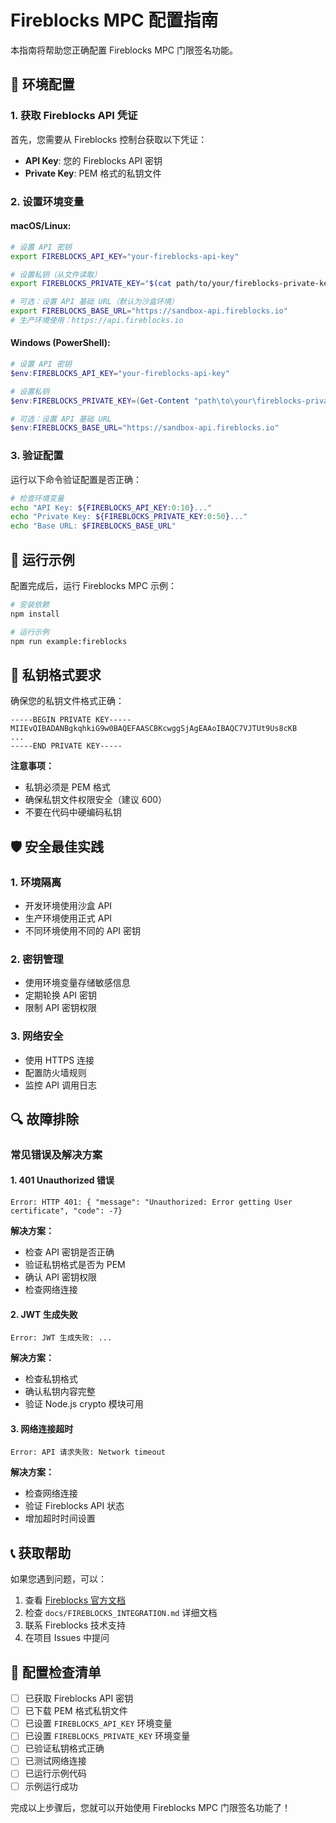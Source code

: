# Fireblocks MPC 配置指南

本指南将帮助您正确配置 Fireblocks MPC 门限签名功能。

## 🔧 环境配置

### 1. 获取 Fireblocks API 凭证

首先，您需要从 Fireblocks 控制台获取以下凭证：

- **API Key**: 您的 Fireblocks API 密钥
- **Private Key**: PEM 格式的私钥文件

### 2. 设置环境变量

#### macOS/Linux:
```bash
# 设置 API 密钥
export FIREBLOCKS_API_KEY="your-fireblocks-api-key"

# 设置私钥（从文件读取）
export FIREBLOCKS_PRIVATE_KEY="$(cat path/to/your/fireblocks-private-key.pem)"

# 可选：设置 API 基础 URL（默认为沙盒环境）
export FIREBLOCKS_BASE_URL="https://sandbox-api.fireblocks.io"
# 生产环境使用：https://api.fireblocks.io
```

#### Windows (PowerShell):
```powershell
# 设置 API 密钥
$env:FIREBLOCKS_API_KEY="your-fireblocks-api-key"

# 设置私钥
$env:FIREBLOCKS_PRIVATE_KEY=(Get-Content "path\to\your\fireblocks-private-key.pem" -Raw)

# 可选：设置 API 基础 URL
$env:FIREBLOCKS_BASE_URL="https://sandbox-api.fireblocks.io"
```

### 3. 验证配置

运行以下命令验证配置是否正确：

```bash
# 检查环境变量
echo "API Key: ${FIREBLOCKS_API_KEY:0:10}..."
echo "Private Key: ${FIREBLOCKS_PRIVATE_KEY:0:50}..."
echo "Base URL: $FIREBLOCKS_BASE_URL"
```

## 🚀 运行示例

配置完成后，运行 Fireblocks MPC 示例：

```bash
# 安装依赖
npm install

# 运行示例
npm run example:fireblocks
```

## 🔐 私钥格式要求

确保您的私钥文件格式正确：

```
-----BEGIN PRIVATE KEY-----
MIIEvQIBADANBgkqhkiG9w0BAQEFAASCBKcwggSjAgEAAoIBAQC7VJTUt9Us8cKB
...
-----END PRIVATE KEY-----
```

**注意事项：**
- 私钥必须是 PEM 格式
- 确保私钥文件权限安全（建议 600）
- 不要在代码中硬编码私钥

## 🛡️ 安全最佳实践

### 1. 环境隔离
- 开发环境使用沙盒 API
- 生产环境使用正式 API
- 不同环境使用不同的 API 密钥

### 2. 密钥管理
- 使用环境变量存储敏感信息
- 定期轮换 API 密钥
- 限制 API 密钥权限

### 3. 网络安全
- 使用 HTTPS 连接
- 配置防火墙规则
- 监控 API 调用日志

## 🔍 故障排除

### 常见错误及解决方案

#### 1. 401 Unauthorized 错误
```
Error: HTTP 401: { "message": "Unauthorized: Error getting User certificate", "code": -7}
```

**解决方案：**
- 检查 API 密钥是否正确
- 验证私钥格式是否为 PEM
- 确认 API 密钥权限
- 检查网络连接

#### 2. JWT 生成失败
```
Error: JWT 生成失败: ...
```

**解决方案：**
- 检查私钥格式
- 确认私钥内容完整
- 验证 Node.js crypto 模块可用

#### 3. 网络连接超时
```
Error: API 请求失败: Network timeout
```

**解决方案：**
- 检查网络连接
- 验证 Fireblocks API 状态
- 增加超时时间设置

## 📞 获取帮助

如果您遇到问题，可以：

1. 查看 [Fireblocks 官方文档](https://docs.fireblocks.com/)
2. 检查 `docs/FIREBLOCKS_INTEGRATION.md` 详细文档
3. 联系 Fireblocks 技术支持
4. 在项目 Issues 中提问

## 📝 配置检查清单

- [ ] 已获取 Fireblocks API 密钥
- [ ] 已下载 PEM 格式私钥文件
- [ ] 已设置 `FIREBLOCKS_API_KEY` 环境变量
- [ ] 已设置 `FIREBLOCKS_PRIVATE_KEY` 环境变量
- [ ] 已验证私钥格式正确
- [ ] 已测试网络连接
- [ ] 已运行示例代码
- [ ] 示例运行成功

完成以上步骤后，您就可以开始使用 Fireblocks MPC 门限签名功能了！